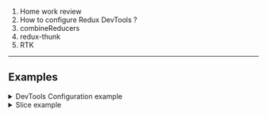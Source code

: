 1. Home work review
2. How to configure Redux DevTools ?
3. combineReducers
4. redux-thunk
5. RTK

---

## Examples

<details>
 <summary>DevTools Configuration example</summary>

```javascript
const composeEnhancers = window.__REDUX_DEVTOOLS_EXTENSION_COMPOSE__ || compose;

export default createStore(reducer, composeEnhancers(applyMiddleware()));
```

</details>

<details>
 <summary>Slice example</summary>

```javascript
const initialState = {
  todos: [
    { id: 1, title: "Got a laptop", isDone: true },
    { id: 2, title: "Pass the React course", isDone: false },
    { id: 3, title: "Got a job", isDone: false },
  ],
};

export const todosSlice = createSlice({
  name: "todos",
  initialState,
  reducers: {
    addTodo: (state, { type, payload }) => {
      state.todos.push({ id: Date.now(), ...payload });
    },
  },
});

export const { addTodo } = todosSlice.actions;

export default configureStore({
  reducer: todosSlice.reducer,
});
```

</details>
